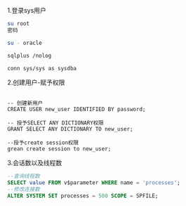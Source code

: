 1.登录sys用户

```sh
su root 
密码

su - oracle

sqlplus /nolog

conn sys/sys as sysdba

```

2.创建用户-赋予权限

```

-- 创建新用户
CREATE USER new_user IDENTIFIED BY password;
 
-- 授予SELECT ANY DICTIONARY权限
GRANT SELECT ANY DICTIONARY TO new_user;

--授予create session权限
grean create session to new_user;
```

3.会话数以及线程数

```sql
--查询线程数
SELECT value FROM v$parameter WHERE name = 'processes';
--修改连接数
ALTER SYSTEM SET processes = 500 SCOPE = SPFILE;

```

